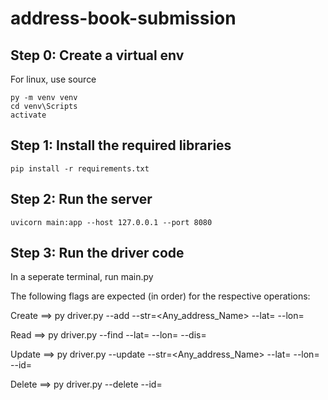 # address-book-submission

## Step 0: Create a virtual env

For linux, use source
```
py -m venv venv
cd venv\Scripts
activate
```

## Step 1: Install the required libraries

```
pip install -r requirements.txt
```

## Step 2: Run the server
```
uvicorn main:app --host 127.0.0.1 --port 8080
```

## Step 3: Run the driver code
In a seperate terminal, run main.py



The following flags are expected (in order) for the respective operations:

Create ==> 
py driver.py --add --str=<Any_address_Name> --lat=<Latitude> --lon=<Longitude>

Read   ==> 
py driver.py --find --lat=<Latitude> --lon=<Longitude> --dis=<Distance>

Update ==> 
py driver.py --update --str=<Any_address_Name> --lat=<Latitude> --lon=<Longitude> --id=<ID>

Delete ==> 
py driver.py --delete --id=<ID>
